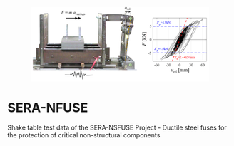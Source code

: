 <p align="center">
  <img width="400" src="Screenshot.png" alt="SERA-NSFUSE">
</p>

# SERA-NFUSE
Shake table test data of the SERA-NSFUSE Project - Ductile steel fuses for the protection of critical non-structural components
